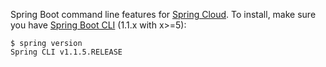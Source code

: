 Spring Boot command line features for
[Spring Cloud](https://github.com/spring-cloud).  To install, make
sure you have
[Spring Boot CLI](https://github.com/spring-projects/spring-boot)
(1.1.x with x>=5):

    $ spring version
    Spring CLI v1.1.5.RELEASE

